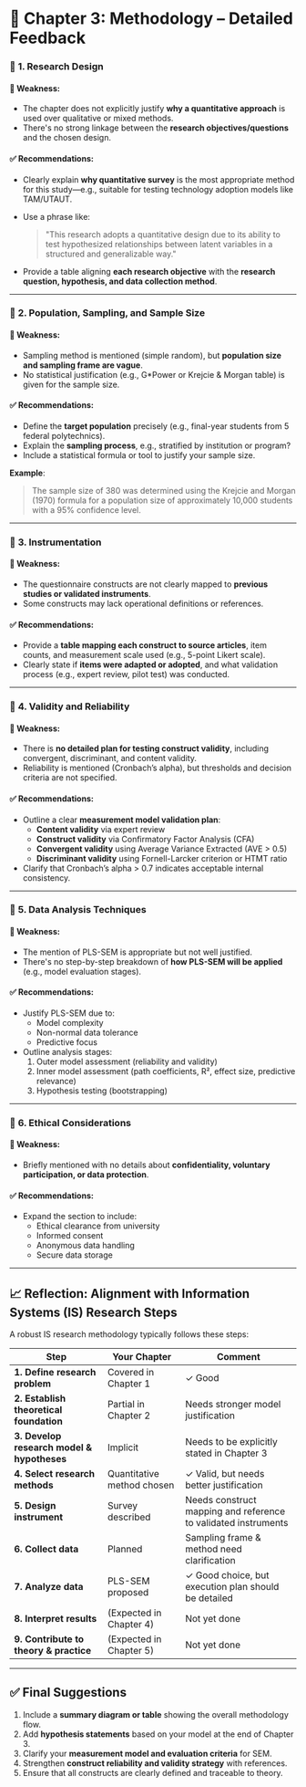 
# 📘 Chapter 3: Methodology – Detailed Feedback


### 📌 **1. Research Design**

#### 🔎 Weakness:
- The chapter does not explicitly justify **why a quantitative approach** is used over qualitative or mixed methods.
- There's no strong linkage between the **research objectives/questions** and the chosen design.

#### ✅ Recommendations:
- Clearly explain **why quantitative survey** is the most appropriate method for this study—e.g., suitable for testing technology adoption models like TAM/UTAUT.
- Use a phrase like:  
  > "This research adopts a quantitative design due to its ability to test hypothesized relationships between latent variables in a structured and generalizable way."

- Provide a table aligning **each research objective** with the **research question, hypothesis, and data collection method**.

---

### 📌 **2. Population, Sampling, and Sample Size**

#### 🔎 Weakness:
- Sampling method is mentioned (simple random), but **population size and sampling frame are vague**.
- No statistical justification (e.g., G*Power or Krejcie & Morgan table) is given for the sample size.

#### ✅ Recommendations:
- Define the **target population** precisely (e.g., final-year students from 5 federal polytechnics).
- Explain the **sampling process**, e.g., stratified by institution or program?
- Include a statistical formula or tool to justify your sample size.

**Example**:
> The sample size of 380 was determined using the Krejcie and Morgan (1970) formula for a population size of approximately 10,000 students with a 95% confidence level.

---

### 📌 **3. Instrumentation**

#### 🔎 Weakness:
- The questionnaire constructs are not clearly mapped to **previous studies or validated instruments**.
- Some constructs may lack operational definitions or references.

#### ✅ Recommendations:
- Provide a **table mapping each construct to source articles**, item counts, and measurement scale used (e.g., 5-point Likert scale).
- Clearly state if **items were adapted or adopted**, and what validation process (e.g., expert review, pilot test) was conducted.

---

### 📌 **4. Validity and Reliability**

#### 🔎 Weakness:
- There is **no detailed plan for testing construct validity**, including convergent, discriminant, and content validity.
- Reliability is mentioned (Cronbach’s alpha), but thresholds and decision criteria are not specified.

#### ✅ Recommendations:
- Outline a clear **measurement model validation plan**:
  - **Content validity** via expert review
  - **Construct validity** via Confirmatory Factor Analysis (CFA)
  - **Convergent validity** using Average Variance Extracted (AVE > 0.5)
  - **Discriminant validity** using Fornell-Larcker criterion or HTMT ratio
- Clarify that Cronbach’s alpha > 0.7 indicates acceptable internal consistency.

---

### 📌 **5. Data Analysis Techniques**

#### 🔎 Weakness:
- The mention of PLS-SEM is appropriate but not well justified.
- There's no step-by-step breakdown of **how PLS-SEM will be applied** (e.g., model evaluation stages).

#### ✅ Recommendations:
- Justify PLS-SEM due to:
  - Model complexity
  - Non-normal data tolerance
  - Predictive focus
- Outline analysis stages:
  1. Outer model assessment (reliability and validity)
  2. Inner model assessment (path coefficients, R², effect size, predictive relevance)
  3. Hypothesis testing (bootstrapping)

---

### 📌 **6. Ethical Considerations**

#### 🔎 Weakness:
- Briefly mentioned with no details about **confidentiality, voluntary participation, or data protection**.
  
#### ✅ Recommendations:
- Expand the section to include:
  - Ethical clearance from university
  - Informed consent
  - Anonymous data handling
  - Secure data storage

---

## 📈 Reflection: Alignment with Information Systems (IS) Research Steps

A robust IS research methodology typically follows these steps:

| **Step** | **Your Chapter** | **Comment** |
|----------|------------------|-------------|
| **1. Define research problem** | Covered in Chapter 1 | ✓ Good |
| **2. Establish theoretical foundation** | Partial in Chapter 2 | Needs stronger model justification |
| **3. Develop research model & hypotheses** | Implicit | Needs to be explicitly stated in Chapter 3 |
| **4. Select research methods** | Quantitative method chosen | ✓ Valid, but needs better justification |
| **5. Design instrument** | Survey described | Needs construct mapping and reference to validated instruments |
| **6. Collect data** | Planned | Sampling frame & method need clarification |
| **7. Analyze data** | PLS-SEM proposed | ✓ Good choice, but execution plan should be detailed |
| **8. Interpret results** | (Expected in Chapter 4) | Not yet done |
| **9. Contribute to theory & practice** | (Expected in Chapter 5) | Not yet done |

---

## ✅ Final Suggestions

1. Include a **summary diagram or table** showing the overall methodology flow.
2. Add **hypothesis statements** based on your model at the end of Chapter 3.
3. Clarify your **measurement model and evaluation criteria** for SEM.
4. Strengthen **construct reliability and validity strategy** with references.
5. Ensure that all constructs are clearly defined and traceable to theory.
